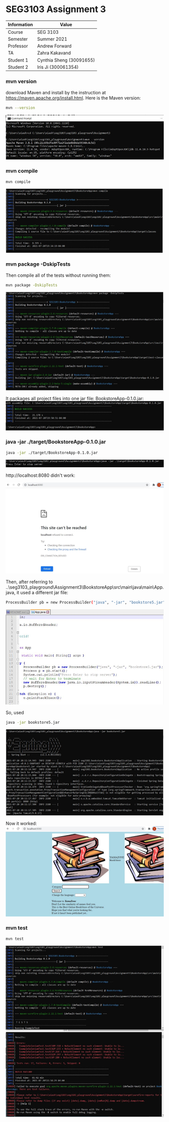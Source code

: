 # SEG3103 Assignment 3

| Information | Value |
| --- | --- |
| Course | SEG 3103 |
| Semester | Summer 2021 |
| Professor | Andrew Forward |
| TA | Zahra Kakavand |
| Student 1 | Cynthia Sheng (30091655) |
| Student 2 | Iris Ji (300061354) |

### mvn version
download Maven and install by the instruction at https://maven.apache.org/install.html. Here is the Maven version:
```bash
mvn --version
```
![maven](assets/mv.JPG)

### mvn compile
```bash
mvn compile
```
![maven](assets/mc.JPG)

### mvn package -DskipTests
Then compile all of the tests without running them:
```bash
mvn package -DskipTests
```
![maven](assets/test1.JPG)

It packages all project files into one jar file: BookstoreApp-0.1.0.jar:
![maven](assets/test2.JPG)

### java -jar ./target/BookstoreApp-0.1.0.jar
```bash
java -jar ./target/BookstoreApp-0.1.0.jar
```
![maven](assets/jar1.JPG)

http://localhost:8080 didn't work:

![maven](assets/localhost1.JPG)

Then, after referring to ..\seg3103_playground\Assignment3\BookstoreApp\src\main\java\main\App.java, it used a different jar file:
```bash
ProcessBuilder pb = new ProcessBuilder("java", "-jar", "bookstore5.jar");
```
![maven](assets/jar2.JPG)

So, used 
```bash
java -jar bookstore5.jar
```
![maven](assets/jar3.JPG)

Now it worked:
![maven](assets/localhost2.JPG)


### mvn test

```bash
mvn test
```
![maven](assets/test4.JPG)
![maven](assets/test5.JPG)


